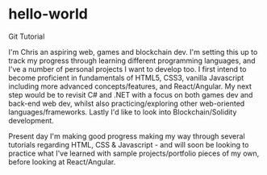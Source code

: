 # hello-world
Git Tutorial

I'm Chris an aspiring web, games and blockchain dev. 
I'm setting this up to track my progress through learning different programming languages, and I've a number of personal projects I want to develop too.
I first intend to become proficient in fundamentals of HTML5, CSS3, vanilla Javascript including more advanced concepts/features, and React/Angular.
My next step would be to revisit C# and .NET with a focus on both games dev and back-end web dev, whilst also practicing/exploring other web-oriented languages/frameworks. 
Lastly I'd like to look into Blockchain/Solidity development.

Present day I'm making good progress making my way through several tutorials regarding HTML, CSS & Javascript - and will soon be looking to practice what I've learned with sample projects/portfolio pieces of my own, before looking at React/Angular. 
